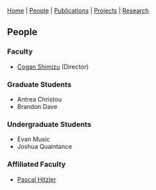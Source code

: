 [Home](index.md) | [People](people.md) | [Publications](publications.md) | [Projects](projects.md) | [Research](research.md)

## People

### Faculty
* [Cogan Shimizu](https://coganshimizu.com) (Director)

### Graduate Students
* Antrea Christou
* Brandon Dave

### Undergraduate Students
* Evan Music
* Joshua Quaintance

### Affiliated Faculty
* [Pascal Hitzler](https://pascal-hitzler.de)
